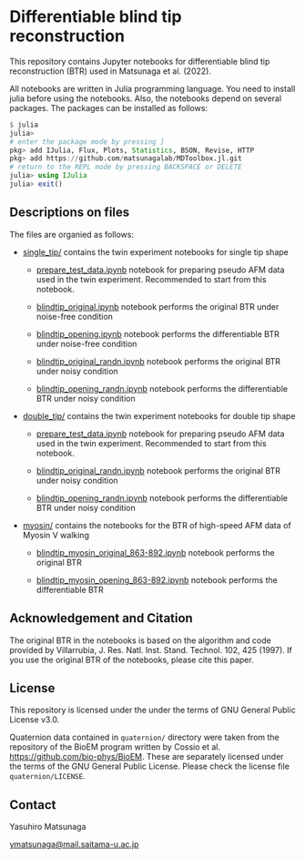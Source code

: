 # Differentiable blind tip reconstruction

This repository contains Jupyter notebooks for differentiable blind tip reconstruction (BTR) used in Matsunaga et al. (2022). 

All notebooks are written in Julia programming language. You need to install julia before using the notebooks. 
Also, the notebooks depend on several packages. The packages can be installed as follows:

```julia
$ julia
julia> 
# enter the package mode by pressing ]
pkg> add IJulia, Flux, Plots, Statistics, BSON, Revise, HTTP
pkg> add https://github.com/matsunagalab/MDToolbox.jl.git
# return to the REPL mode by pressing BACKSPACE or DELETE
julia> using IJulia
julia> exit()
```

## Descriptions on files

The files are organied as follows:

- [single_tip/](https://github.com/matsunagalab/differentiable_BTR/tree/main/single_tip) contains the twin experiment notebooks for single tip shape

  - [prepare_test_data.ipynb](https://github.com/matsunagalab/differentiable_BTR/blob/main/single_tip/prepare_test_data.ipynb) notebook for preparing pseudo AFM data used in the twin experiment. Recommended to start from this notebook. 

  - [blindtip_original.ipynb](https://github.com/matsunagalab/differentiable_BTR/blob/main/single_tip/blindtip_original.ipynb) notebook performs the original BTR under noise-free condition
 
  - [blindtip_opening.ipynb](https://github.com/matsunagalab/differentiable_BTR/blob/main/single_tip/blindtip_opening.ipynb) notebook performs the differentiable BTR under noise-free condition

  - [blindtip_original_randn.ipynb](https://github.com/matsunagalab/differentiable_BTR/blob/main/single_tip/blindtip_original_randn.ipynb) notebook performs the original BTR under noisy condition
 
  - [blindtip_opening_randn.ipynb](https://github.com/matsunagalab/differentiable_BTR/blob/main/single_tip/blindtip_opening_randn.ipynb) notebook performs the differentiable BTR under noisy condition

- [double_tip/](https://github.com/matsunagalab/differentiable_BTR/tree/main/double_tip) contains the twin experiment notebooks for double tip shape

  - [prepare_test_data.ipynb](https://github.com/matsunagalab/differentiable_BTR/blob/main/double_tip/prepare_test_data.ipynb) notebook for preparing pseudo AFM data used in the twin experiment. Recommended to start from this notebook. 

  - [blindtip_original_randn.ipynb](https://github.com/matsunagalab/differentiable_BTR/blob/main/double_tip/blindtip_original_randn.ipynb) notebook performs the original BTR under noisy condition
 
  - [blindtip_opening_randn.ipynb](https://github.com/matsunagalab/differentiable_BTR/blob/main/double_tip/blindtip_opening_randn.ipynb) notebook performs the differentiable BTR under noisy condition

- [myosin/](https://github.com/matsunagalab/differentiable_BTR/tree/main/myosin) contains the notebooks for the BTR of high-speed AFM data of Myosin V walking

  - [blindtip_myosin_original_863-892.ipynb](https://github.com/matsunagalab/differentiable_BTR/blob/main/myosin/blindtip_myosin_original_863-892.ipynb) notebook performs the original BTR
 
  - [blindtip_myosin_opening_863-892.ipynb](https://github.com/matsunagalab/differentiable_BTR/blob/main/myosin/blindtip_myosin_opening_863-892.ipynb) notebook performs the differentiable BTR
  
## Acknowledgement and Citation

The original BTR in the notebooks is based on the algorithm and code provided by Villarrubia, J. Res. Natl. Inst. Stand. Technol. 102, 425 (1997). If you use the original BTR of the notebooks, please cite this paper. 

## License

This repository is licensed under the under the terms of GNU General Public License v3.0. 

Quaternion data contained in `quaternion/` directory were taken from the repository of the BioEM program written by Cossio et al. https://github.com/bio-phys/BioEM. These are separately licensed under the terms of the GNU General Public License. Please check the license file `quaternion/LICENSE`. 
 
## Contact

Yasuhiro Matsunaga

ymatsunaga@mail.saitama-u.ac.jp

